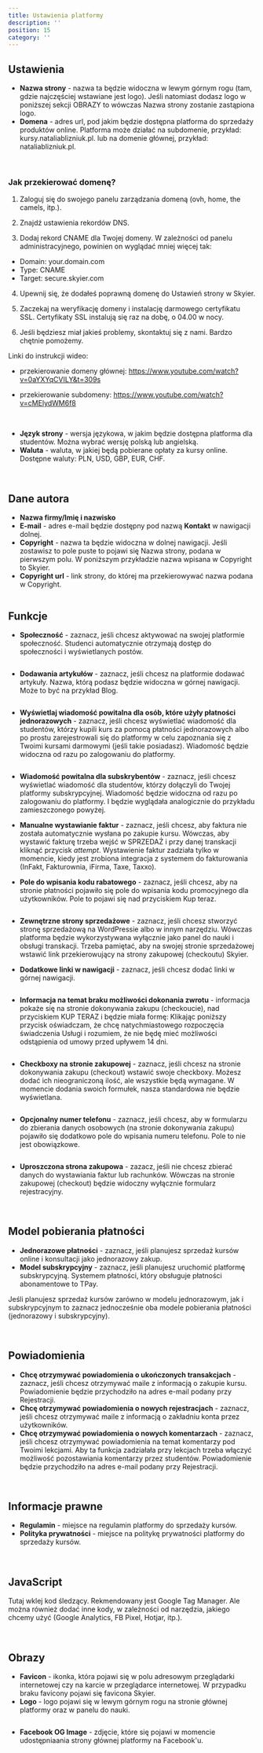 ```yaml
---
title: Ustawienia platformy
description: ''
position: 15
category: ''
---
```


## Ustawienia
* **Nazwa strony** - nazwa ta będzie widoczna w lewym górnym rogu (tam, gdzie najczęściej wstawiane jest logo). Jeśli natomiast dodasz logo w poniższej sekcji OBRAZY to wówczas Nazwa strony zostanie zastąpiona logo. 
* **Domena** - adres url, pod jakim będzie dostępna platforma do sprzedaży produktów online. Platforma może działać na subdomenie, przykład: kursy.nataliablizniuk.pl. lub na domenie głównej, przykład: nataliablizniuk.pl. 

<br/>

### Jak przekierować domenę?

1. Zaloguj się do swojego panelu zarządzania domeną (ovh, home, the camels, itp.).

2. Znajdź ustawienia rekordów DNS.

3. Dodaj rekord CNAME dla Twojej domeny. W zależności od panelu administracyjnego, powinien on wyglądać mniej więcej tak:

- Domain: your.domain.com	
- Type: CNAME
- Target: secure.skyier.com

4. Upewnij się, że dodałeś poprawną domenę do Ustawień strony w Skyier.

5. Zaczekaj na weryfikację domeny i instalację darmowego certyfikatu SSL. Certyfikaty SSL instalują się raz na dobę, o 04.00 w nocy.

6. Jeśli będziesz miał jakieś problemy, skontaktuj się z nami. Bardzo chętnie pomożemy.

Linki do instrukcji wideo:

- przekierowanie domeny głównej: https://www.youtube.com/watch?v=0aYXYqCVILY&t=309s

- przekierowanie subdomeny: https://www.youtube.com/watch?v=cMElydWM6f8

<br/>


* **Język strony** - wersja językowa, w jakim będzie dostępna platforma dla studentów. Można wybrać wersję polską lub angielską.
* **Waluta** - waluta, w jakiej będą pobierane opłaty za kursy online. Dostępne waluty: PLN, USD, GBP, EUR, CHF. 

<br>

## Dane autora
* **Nazwa firmy/Imię i nazwisko**
* **E-mail** - adres e-mail będzie dostępny pod nazwą **Kontakt** w nawigacji dolnej.
* **Copyright** - nazwa ta będzie widoczna w dolnej nawigacji. Jeśli zostawisz to pole puste to pojawi się Nazwa strony, podana w pierwszym polu. W poniższym przykładzie nazwa wpisana w Copyright to Skyier.
* **Copyright url** - link strony, do której ma przekierowywać nazwa podana w Copyright.

<img src="/img/screen-nawigacja-dolna.jpg" alt=""/>

<br>

## Funkcje 

* **Społeczność** - zaznacz, jeśli chcesz aktywować na swojej platformie społeczność. Studenci automatycznie otrzymają dostęp do społeczności i wyświetlanych postów.

<img src="/img/screen-spolecznosc.jpg" alt=""/>

* **Dodawania artykułów** - zaznacz, jeśli chcesz na platformie dodawać artykuły. Nazwa, którą podasz będzie widoczna w górnej nawigacji. Może to być na przykład Blog. 

<img src="/img/screen-blog.jpg" alt=""/>

* **Wyświetlaj wiadomość powitalna dla osób, które użyły płatności jednorazowych** - zaznacz, jeśli chcesz wyświetlać wiadomość dla studentów, którzy kupili kurs za pomocą płatności jednorazowych albo po prostu zarejestrowali się do platformy w celu zapoznania się z Twoimi kursami darmowymi (jeśli takie posiadasz). Wiadomość będzie widoczna od razu po zalogowaniu do platformy.

<img src="/img/wiadomosc-powitalna-kurs.png" alt=""/>

* **Wiadomość powitalna dla subskrybentów** - zaznacz, jeśli chcesz wyświetlać wiadomość dla studentów, którzy dołączyli do Twojej platformy subskrypcyjnej. Wiadomość będzie widoczna od razu po zalogowaniu do platformy. I będzie wyglądała analogicznie do przykładu zamieszczonego powyżej. 

* **Manualne wystawianie faktur** - zaznacz, jeśli chcesz, aby faktura nie została automatycznie wysłana po zakupie kursu. Wówczas, aby wystawić fakturę trzeba wejść w SPRZEDAŻ i przy danej transkacji kliknąć przycisk *attempt*. Wystawienie faktur zadziała tylko w momencie, kiedy jest zrobiona integracja z systemem do fakturowania (InFakt, Fakturownia, iFirma, Taxe, Taxxo).

* **Pole do wpisania kodu rabatowego** - zaznacz, jeśli chcesz, aby na stronie płatności pojawiło się pole do wpisania kodu promocyjnego dla użytkowników. Pole to pojawi się nad przyciskiem Kup teraz.

<img src="/img/screen-kod-rabatowy.jpg" alt=""/>

* **Zewnętrzne strony sprzedażowe** - zaznacz, jeśli chcesz stworzyć stronę sprzedażową na WordPressie albo w innym narzędziu. Wówczas platforma będzie wykorzystywana wyłącznie jako panel do nauki i obsługi transkacji. Trzeba pamiętać, aby na swojej stronie sprzedażowej wstawić link przekierowujący na strony zakupowej (checkoutu) Skyier.

* **Dodatkowe linki w nawigacji** - zaznacz, jeśli chcesz dodać linki w górnej nawigacji.

<img src="/img/screen-linki.png" alt=""/>

* **Informacja na temat braku możliwości dokonania zwrotu** - informacja pokaże się na stronie dokonywania zakupu (checkoucie), nad przyciskiem KUP TERAZ i będzie miała formę: Klikając poniższy przycisk oświadczam, że chcę natychmiastowego rozpoczęcia świadczenia Usługi i rozumiem, że nie będę mieć możliwości odstąpienia od umowy przed upływem 14 dni.

<img src="/img/screen-klauzula.jpg" alt=""/>

* **Checkboxy na stronie zakupowej** - zaznacz, jeśli chcesz na stronie dokonywania zakupu (checkout) wstawić swoje checkboxy. Możesz dodać ich nieograniczoną ilość, ale wszystkie będą wymagane. W momencie dodania swoich formułek, nasza standardowa nie będzie wyświetlana. 

<img src="/img/screen-formulka-1.png" alt=""/>

* **Opcjonalny numer telefonu** - zaznacz, jeśli chcesz, aby w formularzu do zbierania danych osobowych (na stronie dokonywania zakupu) pojawiło się dodatkowo pole do wpisania numeru telefonu. Pole to nie jest obowiązkowe.

<img src="/img/screen-telefon.jpg" alt=""/>

* **Uproszczona strona zakupowa** - zazacz, jeśli nie chcesz zbierać danych do wystawiania faktur lub rachunków. Wówczas na stronie zakupowej (checkout) będzie widoczny wyłącznie formularz rejestracyjny. 

<br>

## Model pobierania płatności
* **Jednorazowe płatności** - zaznacz, jeśli planujesz sprzedaż kursów online i konsultacji jako jednorazowy zakup.
* **Model subskrypcyjny** - zaznacz, jeśli planujesz uruchomić platformę subskrypcyjną. Systemem płatności, który obsługuje płatności abonamentowe to TPay. 

Jeśli planujesz sprzedaż kursów zarówno w modelu jednorazowym, jak i subskrypcyjnym to zaznacz jednocześnie oba modele pobierania płatności (jednorazowy i subskrypcyjny).

<br>

## Powiadomienia
* **Chcę otrzymywać powiadomienia o ukończonych transakcjach** - zaznacz, jeśli chcesz otrzymywać maile z informacją o zakupie kursu. Powiadomienie będzie przychodziło na adres e-mail podany przy Rejestracji.
* **Chcę otrzymywać powiadomienia o nowych rejestracjach** - zaznacz, jeśli chcesz otrzymywać maile z informacją o zakładniu konta przez użytkowników. 
* **Chcę otrzymywać powiadomienia o nowych komentarzach** - zaznacz, jeśli chcesz otrzymywać powiadomienia na temat komentarzy pod Twoimi lekcjami. Aby ta funkcja zadziałała przy lekcjach trzeba włączyć możliwość pozostawiania komentarzy przez studentów. Powiadomienie będzie przychodziło na adres e-mail podany przy Rejestracji. 
<br>


## Informacje prawne
* **Regulamin** - miejsce na regulamin platformy do sprzedaży kursów.
* **Polityka prywatności** - miejsce na politykę prywatności platformy do sprzedaży kursów.

<br>

## JavaScript
Tutaj wklej kod śledzący. Rekmendowany jest Google Tag Manager. Ale można również dodać inne kody, w zależności od narzędzia, jakiego chcemy użyć (Google Analytics, FB Pixel, Hotjar, itp.). 

<br>

## Obrazy
* **Favicon** - ikonka, która pojawi się w polu adresowym przeglądarki internetowej czy na karcie w przeglądarce internetowej. W przypadku braku favicony pojawi się favicona Skyier. 
* **Logo** - logo pojawi się w lewym górnym rogu na stronie głównej platformy oraz w panelu do nauki. 

<img src="/img/logo-panel-do-nauki.png" alt=""/>

* **Facebook OG Image** - zdjęcie, które się pojawi w momencie udostępniaania strony głównej platformy na Facebook'u.